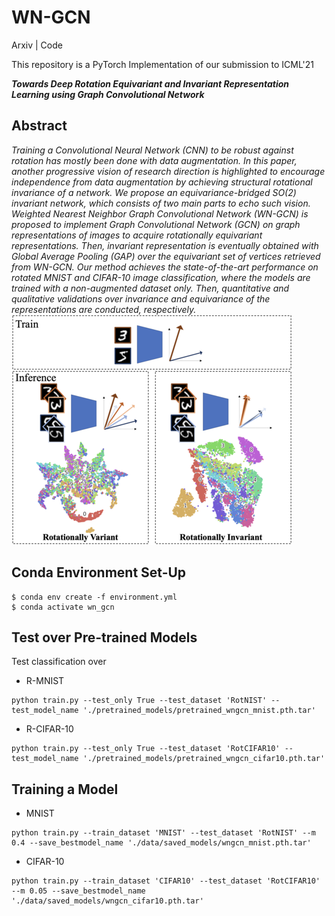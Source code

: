 # WN-GCN
Arxiv | Code

This repository is a PyTorch Implementation of our submission to ICML'21

***Towards Deep Rotation Equivariant and Invariant Representation Learning using Graph Convolutional Network***

## Abstract

*Training a Convolutional Neural Network (CNN) to be robust against rotation has mostly been done with data augmentation. In this paper, another progressive vision of research direction is highlighted to encourage independence from data augmentation by achieving structural rotational invariance of a network. We propose an equivariance-bridged SO(2) invariant network, which consists of two main parts to echo such vision. Weighted Nearest Neighbor Graph Convolutional Network (WN-GCN) is proposed to implement Graph Convolutional Network (GCN) on graph representations of images to acquire rotationally equivariant representations. Then, invariant representation is eventually obtained with Global Average Pooling (GAP) over the equivariant set of vertices retrieved from WN-GCN. Our method achieves the state-of-the-art performance on rotated MNIST and CIFAR-10 image classification, where the models are trained with a non-augmented dataset only. Then, quantitative and qualitative validations over invariance and equivariance of the representations are conducted, respectively.*
![alt text](figures/fig_problem-2.png)


## Conda Environment Set-Up

```
$ conda env create -f environment.yml
$ conda activate wn_gcn
```

## Test over Pre-trained Models

<!---
Download pre-trained model for [R-MNIST](https://kaistackr-my.sharepoint.com/:u:/g/personal/shwang_14_kaist_ac_kr/EeJa9ABKh3lHiwGB-cR97dwBYOz_k1exJOf1D-8ROFpwqQ?e=ujFg99) and [R-CIFAR-10](https://kaistackr-my.sharepoint.com/:u:/g/personal/shwang_14_kaist_ac_kr/EZZnIl_6z5ZPhBDp00rzEP0BVE99btFH9Xp9jHRJ4BZ-qg?e=hwNcgR) 
--->

Test classification over

* R-MNIST
```
python train.py --test_only True --test_dataset 'RotNIST' --test_model_name './pretrained_models/pretrained_wngcn_mnist.pth.tar'
```

* R-CIFAR-10
```
python train.py --test_only True --test_dataset 'RotCIFAR10' --test_model_name './pretrained_models/pretrained_wngcn_cifar10.pth.tar'
```

## Training a Model

* MNIST
```
python train.py --train_dataset 'MNIST' --test_dataset 'RotNIST' --m 0.4 --save_bestmodel_name './data/saved_models/wngcn_mnist.pth.tar'
```

* CIFAR-10
```
python train.py --train_dataset 'CIFAR10' --test_dataset 'RotCIFAR10' --m 0.05 --save_bestmodel_name './data/saved_models/wngcn_cifar10.pth.tar'
```
